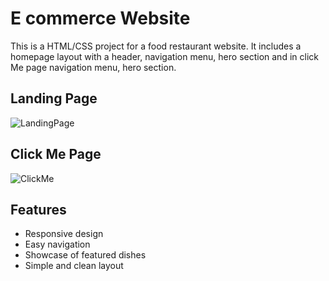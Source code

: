 # E commerce Website

This is a HTML/CSS project for a food restaurant website. It includes a homepage layout with a header, navigation menu, hero section and in click Me page navigation menu, hero section.

## Landing Page

![LandingPage](https://github.com/rakeshvanam2/ecomweb/assets/121307250/5b137742-680a-4092-afac-42d7dded42ba)

## Click Me Page

![ClickMe](https://github.com/rakeshvanam2/ecomweb/assets/121307250/527cc86e-95b8-4b80-a2bc-e66efed60967)

## Features

- Responsive design
- Easy navigation
- Showcase of featured dishes
- Simple and clean layout




